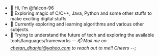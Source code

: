 - 👋 Hi, I’m @falcon-96
- 👀 Exploring magic of C/C++, Java, Python and some other stuffs to make exciting digital stuffs
- 🌱 Currently exploring and learning algorithms and various other subjects.
- 🦖 Trying to understand the future of tech and exploring the available tools/languages/frameworks
-*- 📫 Mail me on chetan_dhanjal@yahoo.com to reach out to me!! Cheers -*-;

